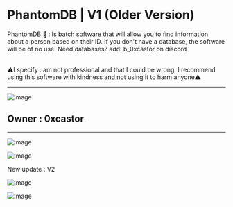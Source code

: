 # PhantomDB | V1 (Older Version)
PhantomDB 👻 : Is batch software that will allow you to find information about a person based on their ID. If you don't have a database, the software will be of no use. Need databases? add: b_0xcastor on discord

<br>
⚠️I specify : am not professional and that I could be wrong, I recommend using this software with kindness and not using it to harm anyone⚠️
<hr>

![image](https://cdn.discordapp.com/attachments/1122465196825395280/1171486308049371177/PhantomDB.png?ex=655cdaa5&is=654a65a5&hm=8762ee9c23d24f3d65d088265975eeaa8670bfa56faa57667baa818c944d4c6c&)
<h>
<h2>
  Owner : 0xcastor
</h2>
<hr>

![image](https://cdn.discordapp.com/attachments/1122465196825395280/1171488155111788624/image.png?ex=655cdc5d&is=654a675d&hm=90bd5d5c67d4fca20be01828ecb5733fa5eab72d244cadccc11d3c3b678181ea&)


![image](https://cdn.discordapp.com/attachments/1122465196825395280/1171489284138750043/image.png?ex=655cdd6a&is=654a686a&hm=370819e88ed479a98ee6eb7cec212c9ca634374640589816d547f8812738d480&)

New update : V2

![image](https://cdn.discordapp.com/attachments/1152946963461967872/1195090274830000230/image.png?ex=65b2b98d&is=65a0448d&hm=60026d35457a4cbf84ed576ea45bcf9d3ec79740094766a70dafea9986a9a6dc&)

![image](https://cdn.discordapp.com/attachments/1152946963461967872/1195090832034902106/image.png?ex=65b2ba12&is=65a04512&hm=c020475fb7c6111293637b540ebb35327fc60d67add488f6895953e8122b00a6&)


